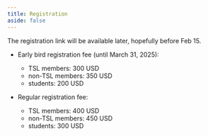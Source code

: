 ```yaml
---
title: Registration
aside: false
---
```


The registration link will be available later, hopefully before Feb 15.

* Early bird registration fee (until March 31, 2025):
  * TSL members: 300 USD
  * non-TSL members: 350 USD
  * students: 200 USD

* Regular registration fee:
  * TSL members: 400 USD
  * non-TSL members: 450 USD
  * students: 300 USD

